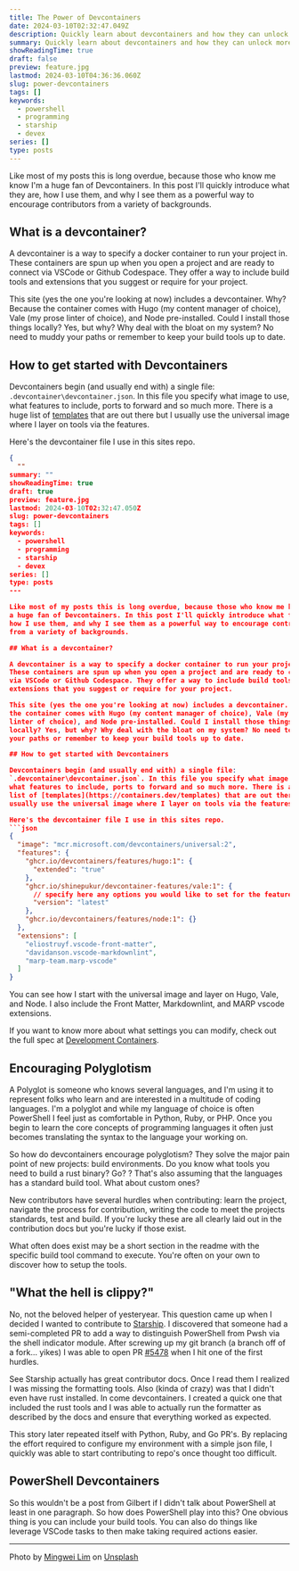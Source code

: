 ```yaml
---
title: The Power of Devcontainers
date: 2024-03-10T02:32:47.049Z
description: Quickly learn about devcontainers and how they can unlock more contributors to your projects.
summary: Quickly learn about devcontainers and how they can unlock more contributors to your projects.
showReadingTime: true
draft: false
preview: feature.jpg
lastmod: 2024-03-10T04:36:36.060Z
slug: power-devcontainers
tags: []
keywords:
  - powershell
  - programming
  - starship
  - devex
series: []
type: posts
---
```


Like most of my posts this is long overdue, because those who know me know I'm
a huge fan of Devcontainers. In this post I'll quickly introduce what they are,
how I use them, and why I see them as a powerful way to encourage contributors
from a variety of backgrounds.

## What is a devcontainer?

A devcontainer is a way to specify a docker container to run your project in.
These containers are spun up when you open a project and are ready to connect
via VSCode or Github Codespace. They offer a way to include build tools and
extensions that you suggest or require for your project.

This site (yes the one you're looking at now) includes a devcontainer. Why? Because
the container comes with Hugo (my content manager of choice), Vale (my prose
linter of choice), and Node pre-installed. Could I install those things
locally? Yes, but why? Why deal with the bloat on my system? No need to muddy
your paths or remember to keep your build tools up to date.

## How to get started with Devcontainers

Devcontainers begin (and usually end with) a single file:
`.devcontainer\devcontainer.json`. In this file you specify what image to use,
what features to include, ports to forward and so much more. There is a huge
list of [templates](https://containers.dev/templates) that are out there but I
usually use the universal image where I layer on tools via the features.

Here's the devcontainer file I use in this sites repo.
```json
{
  ""
summary: ""
showReadingTime: true
draft: true
preview: feature.jpg
lastmod: 2024-03-10T02:32:47.050Z
slug: power-devcontainers
tags: []
keywords:
  - powershell
  - programming
  - starship
  - devex
series: []
type: posts
---

Like most of my posts this is long overdue, because those who know me know I'm
a huge fan of Devcontainers. In this post I'll quickly introduce what they are,
how I use them, and why I see them as a powerful way to encourage contributors
from a variety of backgrounds.

## What is a devcontainer?

A devcontainer is a way to specify a docker container to run your project in.
These containers are spun up when you open a project and are ready to connect
via VSCode or Github Codespace. They offer a way to include build tools and
extensions that you suggest or require for your project.

This site (yes the one you're looking at now) includes a devcontainer. Why? Because
the container comes with Hugo (my content manager of choice), Vale (my prose
linter of choice), and Node pre-installed. Could I install those things
locally? Yes, but why? Why deal with the bloat on my system? No need to muddy
your paths or remember to keep your build tools up to date.

## How to get started with Devcontainers

Devcontainers begin (and usually end with) a single file:
`.devcontainer\devcontainer.json`. In this file you specify what image to use,
what features to include, ports to forward and so much more. There is a huge
list of [templates](https://containers.dev/templates) that are out there but I
usually use the universal image where I layer on tools via the features.

Here's the devcontainer file I use in this sites repo.
```json
{
  "image": "mcr.microsoft.com/devcontainers/universal:2",
  "features": {
    "ghcr.io/devcontainers/features/hugo:1": {
      "extended": "true"
    },
    "ghcr.io/shinepukur/devcontainer-features/vale:1": {
      // specify here any options you would like to set for the feature
      "version": "latest"
    },
    "ghcr.io/devcontainers/features/node:1": {}
  },
  "extensions": [
    "eliostruyf.vscode-front-matter",
    "davidanson.vscode-markdownlint",
    "marp-team.marp-vscode"
  ]
}
```

You can see how I start with the universal image and layer on Hugo, Vale, and
Node. I also include the Front Matter, Markdownlint, and MARP vscode extensions.

If you want to know more about what settings you can modify, check out the full
spec at [Development Containers](https://containers.dev/).

## Encouraging Polyglotism

A Polyglot is someone who knows several languages, and I'm using it to represent
folks who learn and are interested in a multitude of coding languages. I'm a
polyglot and while my language of choice is often PowerShell I feel just as
comfortable in Python, Ruby, or PHP. Once you begin to learn the core concepts
of programming languages it often just becomes translating the syntax to the
language your working on.

So how do devcontainers encourage polyglotism? They solve the major pain point
of new projects: build environments. Do you know what tools you need to build a
rust binary? Go? <insert JS framework of the week>? That's also assuming that
the languages has a standard build tool. What about custom ones?

New contributors have several hurdles when contributing: learn the project,
navigate the process for contribution, writing the code to meet the projects
standards, test and build. If you're lucky these are all clearly laid out in
the contribution docs but you're lucky if those exist.

What often does exist may be a short section in the readme with the specific
build tool command to execute. You're often on your own to discover how to setup
the tools.

## "What the hell is clippy?"

No, not the beloved helper of yesteryear. This question came up when I decided I
wanted to contribute to [Starship](https://starship.rs). I discovered that
someone had a semi-completed PR to add a way to distinguish PowerShell from Pwsh
via the shell indicator module. After screwing up my git branch (a branch off of
a fork... yikes) I was able to open PR
[#5478](https://github.com/starship/starship/pull/5478) when I hit one of the first
hurdles.

See Starship actually has great contributor docs. Once I read them I realized I
was missing the formatting tools. Also (kinda of crazy) was that I didn't even
have rust installed. In come devcontainers. I created a quick one that included
the rust tools and I was able to actually run the formatter as described by the
docs and ensure that everything worked as expected.

This story later repeated itself with Python, Ruby, and Go PR's. By replacing
the effort required to configure my environment with a simple json file, I
quickly was able to start contributing to repo's once thought too difficult.

## PowerShell Devcontainers

So this wouldn't be a post from Gilbert if I didn't talk about PowerShell at
least in one paragraph. So how does PowerShell play into this? One obvious thing
is you can include your build tools. You can also do things like leverage VSCode
tasks to then make taking required actions easier.

---
Photo by <a href="https://unsplash.com/@cmzw?utm_content=creditCopyText&utm_medium=referral&utm_source=unsplash">Mingwei Lim</a> on <a href="https://unsplash.com/photos/a-black-and-white-photo-of-a-spiral-design-K5T3UMuc114?utm_content=creditCopyText&utm_medium=referral&utm_source=unsplash">Unsplash</a>
